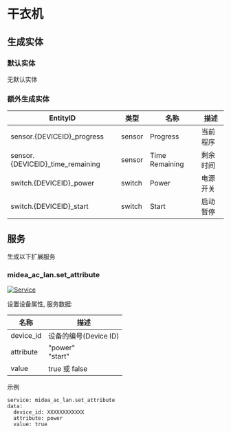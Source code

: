 # 干衣机

## 生成实体
### 默认实体
无默认实体

### 额外生成实体

EntityID | 类型 | 名称 | 描述 
--- | --- | --- | ---
sensor.{DEVICEID}_progress | sensor | Progress | 当前程序
sensor.{DEVICEID}_time_remaining | sensor | Time Remaining | 剩余时间
switch.{DEVICEID}_power | switch | Power | 电源开关
switch.{DEVICEID}_start | switch | Start | 启动暂停

## 服务
生成以下扩展服务

### midea_ac_lan.set_attribute

[![Service](https://my.home-assistant.io/badges/developer_call_service.svg)](https://my.home-assistant.io/redirect/developer_call_service/?service=midea_ac_lan.set_attribute)

设置设备属性, 服务数据:

名称 | 描述
--- | ---
device_id | 设备的编号(Device ID)
attribute | "power"<br/>"start"
value | true 或 false

示例
```
service: midea_ac_lan.set_attribute
data:
  device_id: XXXXXXXXXXXX
  attribute: power
  value: true
```